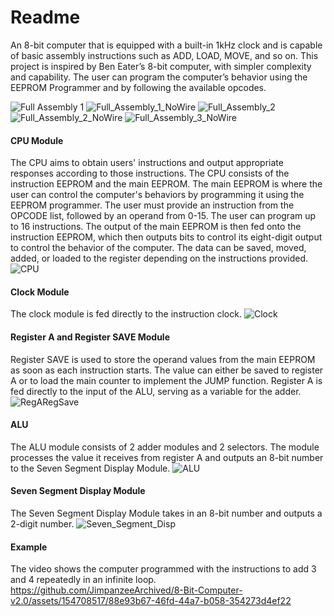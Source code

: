 # Readme
An 8-bit computer that is equipped with a built-in 1kHz clock and is capable of basic assembly instructions such as ADD, LOAD, MOVE, and so on. This project is inspired by Ben Eater’s 8-bit computer, with simpler complexity and capability. The user can program the computer’s behavior using the EEPROM Programmer and by following the available opcodes.


![Full Assembly 1](https://github.com/JimpanzeeArchived/8-Bit-Computer-v2.0/assets/154708517/ffd64329-af78-4cdc-859f-1f89e615b7f0)
![Full_Assembly_1_NoWire](https://github.com/JimpanzeeArchived/8-Bit-Computer-v2.0/assets/154708517/c8f82b96-d1b7-43d2-82ca-91719793bc4b)
![Full_Assembly_2](https://github.com/JimpanzeeArchived/8-Bit-Computer-v2.0/assets/154708517/6adc8912-aa7b-4f7e-9184-56c522be8812)
![Full_Assembly_2_NoWire](https://github.com/JimpanzeeArchived/8-Bit-Computer-v2.0/assets/154708517/e91be7ef-5b75-4486-a5a1-bbefe22a5346)
![Full_Assembly_3_NoWire](https://github.com/JimpanzeeArchived/8-Bit-Computer-v2.0/assets/154708517/4390e364-a5bc-43f0-b426-f8e4f971ba8a)

#### CPU Module
The CPU aims to obtain users' instructions and output appropriate responses according to those instructions. The CPU consists of the instruction EEPROM and the main EEPROM. The main EEPROM is where the user can control the computer's behaviors by programming it using the EEPROM programmer. The user must provide an instruction from the OPCODE list, followed by an operand from 0-15. The user can program up to 16 instructions. The output of the main EEPROM is then fed onto the instruction EEPROM, which then outputs bits to control its eight-digit output to control the behavior of the computer. The data can be saved, moved, added, or loaded to the register depending on the instructions provided. 
![CPU](https://github.com/JimpanzeeArchived/8-Bit-Computer-v2.0/assets/154708517/eefc0b50-d68d-4cf0-8bd2-6dbdb0778cda)

#### Clock Module
The clock module is fed directly to the instruction clock.
![Clock](https://github.com/JimpanzeeArchived/8-Bit-Computer-v2.0/assets/154708517/b9aec771-fb50-4190-9557-a4f260da58e2)

#### Register A and Register SAVE Module
Register SAVE is used to store the operand values from the main EEPROM as soon as each instruction starts. The value can either be saved to register A or to load the main counter to implement the JUMP function.
Register A is fed directly to the input of the ALU, serving as a variable for the adder.
![RegARegSave](https://github.com/JimpanzeeArchived/8-Bit-Computer-v2.0/assets/154708517/61847414-49cf-47cb-8232-8ce534ba3702)

#### ALU
The ALU module consists of 2 adder modules and 2 selectors. The module processes the value it receives from register A and outputs an 8-bit number to the Seven Segment Display Module. 
![ALU](https://github.com/JimpanzeeArchived/8-Bit-Computer-v2.0/assets/154708517/2f07f200-852b-43a4-893e-695f64489977)

#### Seven Segment Display Module
The Seven Segment Display Module takes in an 8-bit number and outputs a 2-digit number.
![Seven_Segment_Disp](https://github.com/JimpanzeeArchived/8-Bit-Computer-v2.0/assets/154708517/8cd036ba-c3e0-4edd-b8c3-967db036fe1e)

#### Example
The video shows the computer programmed with the instructions to add 3 and 4 repeatedly in an infinite loop. 
https://github.com/JimpanzeeArchived/8-Bit-Computer-v2.0/assets/154708517/88e93b67-46fd-44a7-b058-354273d4ef22
